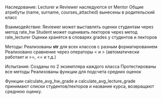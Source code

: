 Наследование:
Lecturer и Reviewer наследуются от Mentor
Общие атрибуты (name, surname, courses_attached) вынесены в родительский класс

Взаимодействие:
Reviewer может выставлять оценки студентам через метод rate_hw
Student может оценивать лекторов через метод rate_lecturer
Оценки хранятся в словарях grades у студентов и лекторов

Методы:
Реализованы __str__ для всех классов с разным форматированием
Реализовано сравнение через операторы < и > (автоматически работает и >=, <= и т.д.)

Испытания:
Созданы по 2 экземпляра каждого класса
Протестированы все методы
Реализованы функции для подсчета средних оценок

Функции calculate_avg_hw_grade и calculate_avg_lecture_grade принимают списки студентов/лекторов и название курса, возвращают среднюю оценку.
